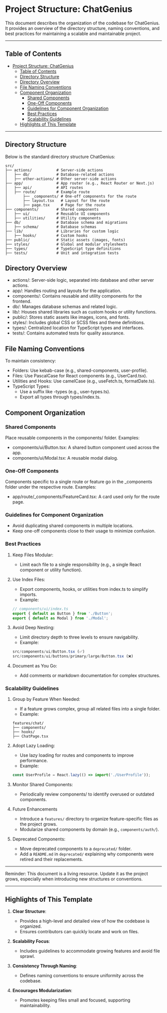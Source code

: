 # Project Structure: ChatGenius

This document describes the organization of the codebase for ChatGenius. It provides an overview of the directory structure, naming conventions, and best practices for maintaining a scalable and maintainable project.

---

## Table of Contents

- [Project Structure: ChatGenius](#project-structure-chatgenius)
  - [Table of Contents](#table-of-contents)
  - [Directory Structure](#directory-structure)
  - [Directory Overview](#directory-overview)
  - [File Naming Conventions](#file-naming-conventions)
  - [Component Organization](#component-organization)
    - [Shared Components](#shared-components)
    - [One-Off Components](#one-off-components)
    - [Guidelines for Component Organization](#guidelines-for-component-organization)
    - [Best Practices](#best-practices)
    - [Scalability Guidelines](#scalability-guidelines)
  - [Highlights of This Template](#highlights-of-this-template)

---

## Directory Structure

Below is the standard directory structure ChatGenius:

```plaintext
src/
├── actions/           # Server-side actions
│   ├── db/            # Database-related actions
│   ├── other-actions/ # Other server-side actions
├── app/               # App router (e.g., React Router or Next.js)
│   ├── api/           # API routes
│   ├── route/         # Example route
│       ├── _components/ # One-off components for the route
│       ├── layout.tsx   # Layout for the route
│       ├── page.tsx     # Page for the route
├── components/        # Shared components
│   ├── ui/            # Reusable UI components
│   ├── utilities/     # Utility components
├── db/                # Database schema and migrations
│   ├── schema/        # Database schemas
├── lib/               # Libraries for custom logic
│   ├── hooks/         # Custom hooks
├── public/            # Static assets (images, fonts)
├── styles/            # Global and modular stylesheets
├── types/             # TypeScript type definitions
├── tests/             # Unit and integration tests
```

## Directory Overview

- actions/: Server-side logic, separated into database and other server actions.
- app/: Handles routing and layouts for the application.
- components/: Contains reusable and utility components for the frontend.
- db/: Manages database schemas and related logic.
- lib/: Houses shared libraries such as custom hooks or utility functions.
- public/: Stores static assets like images, icons, and fonts.
- styles/: Includes global CSS or SCSS files and theme definitions.
- types/: Centralized location for TypeScript types and interfaces.
- tests/: Contains automated tests for quality assurance.

## File Naming Conventions

To maintain consistency:

- Folders: Use kebab-case (e.g., shared-components, user-profile).
- Files: Use PascalCase for React components (e.g., UserCard.tsx).
- Utilities and Hooks: Use camelCase (e.g., useFetch.ts, formatDate.ts).
- TypeScript Types:
  - Use a suffix like -types (e.g., user-types.ts).
  - Export all types through types/index.ts.

## Component Organization

### Shared Components

Place reusable components in the components/ folder. Examples:

- components/ui/Button.tsx: A shared button component used across the app.
- components/ui/Modal.tsx: A reusable modal dialog.

### One-Off Components

Components specific to a single route or feature go in the _components folder under the respective route. Examples:

- app/route/_components/FeatureCard.tsx: A card used only for the route page.

### Guidelines for Component Organization

- Avoid duplicating shared components in multiple locations.
- Keep one-off components close to their usage to minimize confusion.

### Best Practices

1. Keep Files Modular:
   - Limit each file to a single responsibility (e.g., a single React component or utility function).

2. Use Index Files:
   - Export components, hooks, or utilities from index.ts to simplify imports.
   - Example:

    ```ts
    // components/ui/index.ts
    export { default as Button } from './Button';
    export { default as Modal } from './Modal';
    ```

3. Avoid Deep Nesting:
   - Limit directory depth to three levels to ensure navigability.
   - Example:

    ```ts
    src/components/ui/Button.tsx (✅)
    src/components/ui/buttons/primary/large/Button.tsx (❌)
    ```

4. Document as You Go:
   - Add comments or markdown documentation for complex structures.

### Scalability Guidelines

1. Group by Feature When Needed:
   - If a feature grows complex, group all related files into a single folder.
   - Example:

    ```plaintext
    features/chat/
    ├── components/
    ├── hooks/
    ├── ChatPage.tsx
    ```

2. Adopt Lazy Loading:
   - Use lazy loading for routes and components to improve performance.
   - Example:

    ```ts
    const UserProfile = React.lazy(() => import('./UserProfile'));
    ```

3. Monitor Shared Components:
   - Periodically review components/ to identify overused or outdated components.

4. Future Enhancements
   - Introduce a `features/` directory to organize feature-specific files as the project grows.
   - Modularize shared components by domain (e.g., `components/auth/`).

5. Deprecated Components:
   - Move deprecated components to a `deprecated/` folder.
   - Add a `README.md` in `deprecated/` explaining why components were retired and their replacements.

---

Reminder: This document is a living resource. Update it as the project grows, especially when introducing new structures or conventions.

---

## Highlights of This Template

1. **Clear Structure**:
   - Provides a high-level and detailed view of how the codebase is organized.
   - Ensures contributors can quickly locate and work on files.

2. **Scalability Focus**:
   - Includes guidelines to accommodate growing features and avoid file sprawl.

3. **Consistency Through Naming**:
   - Defines naming conventions to ensure uniformity across the codebase.

4. **Encourages Modularization**:
   - Promotes keeping files small and focused, supporting maintainability.
